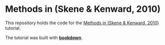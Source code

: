 # Methods in (Skene & Kenward, 2010)

This repository holds the code for the [Methods in (Skene & Kenward, 2010)](https://bookdown.org/dylanonslowfc11/Mixed-Models-Small-Sample-Tutorial-bs4/Modified-Box-Correction.html) tutorial.  

The tutorial was built with [**bookdown**](https://github.com/rstudio/bookdown). 


